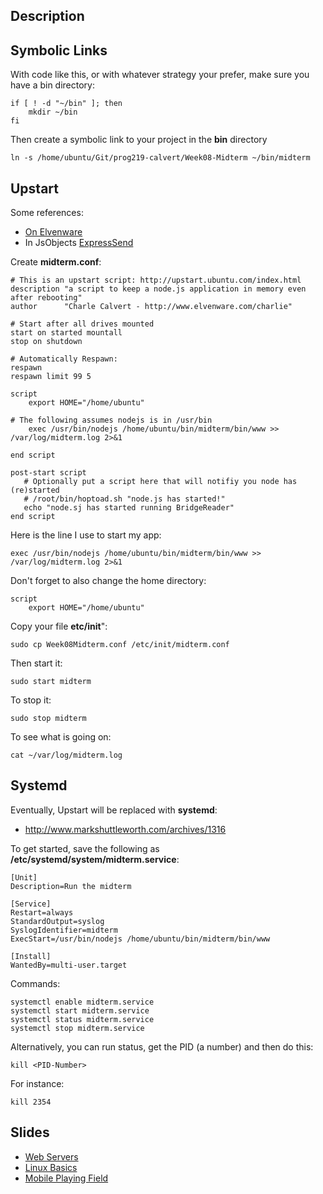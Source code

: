 ## Description

## Symbolic Links

With code like this, or with whatever strategy your prefer, make sure you have a bin directory:

    if [ ! -d "~/bin" ]; then
        mkdir ~/bin
    fi

Then create a symbolic link to your project in the **bin** directory

    ln -s /home/ubuntu/Git/prog219-calvert/Week08-Midterm ~/bin/midterm


## Upstart

Some references:

- [On Elvenware][elfstart]
- In JsObjects [ExpressSend][expsend]


Create **midterm.conf**:

```
# This is an upstart script: http://upstart.ubuntu.com/index.html
description "a script to keep a node.js application in memory even after rebooting"
author      "Charle Calvert - http://www.elvenware.com/charlie"

# Start after all drives mounted
start on started mountall
stop on shutdown

# Automatically Respawn:
respawn
respawn limit 99 5

script
    export HOME="/home/ubuntu"

# The following assumes nodejs is in /usr/bin
    exec /usr/bin/nodejs /home/ubuntu/bin/midterm/bin/www >> /var/log/midterm.log 2>&1

end script

post-start script
   # Optionally put a script here that will notifiy you node has (re)started
   # /root/bin/hoptoad.sh "node.js has started!"
   echo "node.sj has started running BridgeReader"
end script
```

Here is the line I use to start my app:

    exec /usr/bin/nodejs /home/ubuntu/bin/midterm/bin/www >> /var/log/midterm.log 2>&1

Don't forget to also change the home directory:

    script
        export HOME="/home/ubuntu"

Copy your file **etc/init**":

    sudo cp Week08Midterm.conf /etc/init/midterm.conf

Then start it:

    sudo start midterm

To stop it:

    sudo stop midterm

To see what is going on:

    cat ~/var/log/midterm.log

[expsend]: https://github.com/charliecalvert/JsObjects/blob/master/JavaScript/NodeCode/ExpressSend/README.md
[elfstart]:http://www.elvenware.com/charlie/development/web/JavaScript/NodeJs.html#upstart

## Systemd

Eventually, Upstart will be replaced with **systemd**:

- <http://www.markshuttleworth.com/archives/1316>

To get started, save the following as **/etc/systemd/system/midterm.service**:

```
[Unit]
Description=Run the midterm

[Service]
Restart=always
StandardOutput=syslog
SyslogIdentifier=midterm
ExecStart=/usr/bin/nodejs /home/ubuntu/bin/midterm/bin/www

[Install]
WantedBy=multi-user.target
```

Commands:

    systemctl enable midterm.service
    systemctl start midterm.service
    systemctl status midterm.service
    systemctl stop midterm.service

Alternatively, you can run status, get the PID (a number) and then do this:

    kill <PID-Number>

For instance:

    kill 2354

## Slides

- [Web Servers](http://bit.ly/Q9A4Ne)
- [Linux Basics](http://bit.ly/PDuWUB)
- [Mobile Playing Field](http://bit.ly/elf-mobile-play)
